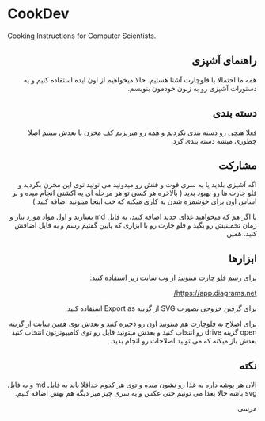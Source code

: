 
# CookDev
Cooking Instructions for Computer Scientists.

<div dir="rtl">
  
## راهنمای آشپزی

همه ما احتمالا با فلوچارت آشنا هستیم. حالا میخواهیم از اون ایده استفاده کنیم و یه دستورات آشپزی رو به زبون خودمون بنویسم.

## دسته بندی

فعلا هیچی رو دسته بندی نکردیم و همه رو میریزیم کف مخزن تا بعدش ببینیم اصلا چطوری میشه دسته بندی کرد.

## مشارکت
اگه آشپزی بلدید یا یه سری فوت و فنش رو میدونید می تونید توی این مخزن بگردید و فلو جارت ها رو بهبود بدید
( بالاخره هر کسی تو هر مرحله ای یه اکشنی انجام میده و بر اساس اون برای خوشمزه شدن یه کاری میکنه که خب اینجا میتونید اضافه کنید.)


یا اگر هم که میخواهید غذای جدید اضافه کنید، یه فایل md بسازید و اول مواد مورد نیاز و زمان تخمینیش رو بگید و فلو جارت رو با ابزاری که پایین گفتیم رسم و به فایل اضافش کنید. همین


## ابزارها
برای رسم فلو چارت میتونید از وب سایت زیر استفاده کنید:

https://app.diagrams.net/

برای گرفتن خروجی بصورت SVG از گزینه Export as استفاده کنید.

برای اصلاح به فلوچارت هم میتونید اون رو ذخیره کنید و بعدش توی همین سایت از گزینه open گزینه drive رو انتخاب کنید و بعدش میتونید فایل رو توی کامیپوترتون انتخاب کنید بعدش باز میکنه که می تونید اصلاحات رو انجام بدید.

## نکته
الان هر پوشه داره یه غذا رو نشون میده و توی هر کدوم حداقلا باید یه فایل md و یه فایل svg باشه حالا بعدا می تونیم حتی عکس و یه سری چیز میز دیگه هم بهش اضافه کنیم.

مرسی


</div>
